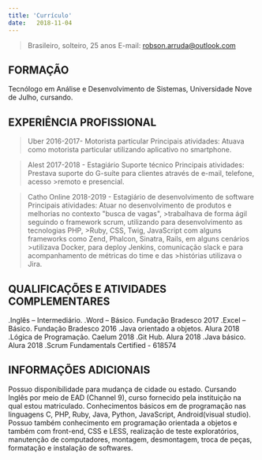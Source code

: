 ```yaml
---
title: 'Currículo'
date:   2018-11-04
---
```

> Brasileiro, solteiro, 25 anos
> E-mail: robson.arruda@outlook.com

## FORMAÇÃO

Tecnólogo em Análise e Desenvolvimento de Sistemas, Universidade Nove de Julho, cursando.

## EXPERIÊNCIA PROFISSIONAL

>Uber
2016-2017- Motorista particular
Principais atividades: Atuava como motorista particular utilizando aplicativo no smartphone.

>Alest
2017-2018 - Estagiário Suporte técnico
Principais atividades: Prestava suporte do G-suíte para clientes através de e-mail, telefone, acesso >remoto e presencial.

>Catho Online
2018-2019 - Estagiário de desenvolvimento de software
Principais atividades: Atuar no desenvolvimento de produtos e melhorias no contexto "busca de vagas", >trabalhava de forma ágil seguindo o framework scrum, utilizando para desenvolvimento as tecnologias PHP, >Ruby, CSS, Twig, JavaScript com alguns frameworks como Zend, Phalcon, Sinatra, Rails, em alguns cenários >utilizava Docker, para deploy Jenkins, comunicação slack e para acompanhamento de métricas do time e das >histórias utilizava o Jira.

## QUALIFICAÇÕES E ATIVIDADES COMPLEMENTARES

.Inglês – Intermediário.
.Word – Básico. Fundação Bradesco 2017
.Excel – Básico. Fundação Bradesco 2016
.Java orientado a objetos. Alura 2018
.Lógica de Programação. Caelum 2018
.Git Hub. Alura 2018
.Java básico. Alura 2018
.Scrum Fundamentals Certified - 618574

## INFORMAÇÕES ADICIONAIS

Possuo disponibilidade para mudança de cidade ou estado.
Cursando Inglês por meio de EAD (Channel 9), curso fornecido pela instituição na qual estou matriculado.
Conhecimentos básicos em de programação nas linguagens C, PHP, Ruby, Java, Python, JavaScript, Android(visual studio).
Possuo também conhecimento em programação orientada a objetos e também com front-end, CSS e LESS, realização de teste exploratórios, manutenção de computadores, montagem, desmontagem, troca de peças, formatação e instalação de softwares.

